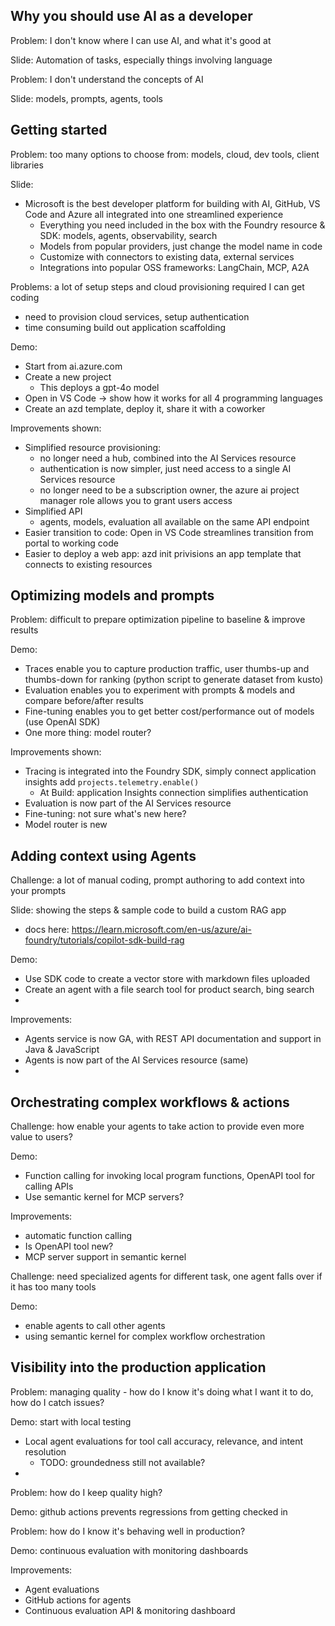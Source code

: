 ## Why you should use AI as a developer

Problem: I don't know where I can use AI, and what it's good at

Slide: Automation of tasks, especially things involving language

Problem: I don't understand the concepts of AI

Slide: models, prompts, agents, tools

## Getting started

Problem: too many options to choose from: models, cloud, dev tools, client libraries

Slide:
 - Microsoft is the best developer platform for building with AI, GitHub, VS Code and Azure all integrated into one streamlined experience
      - Everything you need included in the box with the Foundry resource & SDK: models, agents, observability, search
      - Models from popular providers, just change the model name in code
      - Customize with connectors to existing data, external services
      - Integrations into popular OSS frameworks: LangChain, MCP, A2A
 
Problems: a lot of setup steps and cloud provisioning required I can get coding
   - need to provision cloud services, setup authentication
   - time consuming build out application scaffolding 

Demo:
 - Start from ai.azure.com
 - Create a new project
    - This deploys a gpt-4o model
 - Open in VS Code
    -> show how it works for all 4 programming languages
 - Create an azd template, deploy it, share it with a coworker

Improvements shown:
 - Simplified resource provisioning: 
      - no longer need a hub, combined into the AI Services resource
      - authentication is now simpler, just need access to a single AI Services resource
      - no longer need to be a subscription owner, the azure ai project manager role allows you to grant users access
 - Simplified API
      - agents, models, evaluation all available on the same API endpoint
 - Easier transition to code: Open in VS Code streamlines transition from portal to working code
 - Easier to deploy a web app: azd init privisions an app template that connects to existing resources

## Optimizing models and prompts

Problem: difficult to prepare optimization pipeline to baseline & improve results

Demo:
 - Traces enable you to capture production traffic, user thumbs-up and thumbs-down for ranking (python script to generate dataset from kusto)
 - Evaluation enables you to experiment with prompts & models and compare before/after results
 - Fine-tuning enables you to get better cost/performance out of models (use OpenAI SDK)
 - One more thing: model router?

Improvements shown:
 - Tracing is integrated into the Foundry SDK, simply connect application insights add ```projects.telemetry.enable()```
   - At Build: application Insights connection simplifies authentication
 - Evaluation is now part of the AI Services resource
 - Fine-tuning: not sure what's new here?
 - Model router is new


## Adding context using Agents

Challenge: a lot of manual coding, prompt authoring to add context into your prompts

Slide: showing the steps & sample code to build a custom RAG app
   - docs here: https://learn.microsoft.com/en-us/azure/ai-foundry/tutorials/copilot-sdk-build-rag

Demo:
 - Use SDK code to create a vector store with markdown files uploaded
 - Create an agent with a file search tool for product search, bing search
 - 

Improvements: 
 - Agents service is now GA, with REST API documentation and support in Java & JavaScript
 - Agents is now part of the AI Services resource (same)
 - 

## Orchestrating complex workflows & actions

Challenge: how enable your agents to take action to provide even more value to users?

Demo:
 - Function calling for invoking local program functions, OpenAPI tool for calling APIs
 - Use semantic kernel for MCP servers?

Improvements:
 - automatic function calling
 - Is OpenAPI tool new?
 - MCP server support in semantic kernel

Challenge: need specialized agents for different task, one agent falls over if it has too many tools

Demo:
 - enable agents to call other agents
 - using semantic kernel for complex workflow orchestration


## Visibility into the production application

Problem: managing quality - how do I know it's doing what I want it to do, how do I catch issues?

Demo: start with local testing
 - Local agent evaluations for tool call accuracy, relevance, and intent resolution
   - TODO: groundedness still not available?
 - 

Problem: how do I keep quality high?

Demo: github actions prevents regressions from getting checked in

Problem: how do I know it's behaving well in production?

Demo: continuous evaluation with monitoring dashboards

Improvements:
 - Agent evaluations
 - GitHub actions for agents
 - Continuous evaluation API & monitoring dashboard